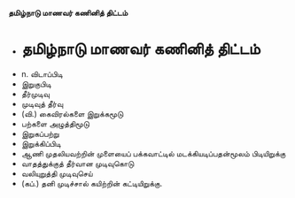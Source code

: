 **தமிழ்நாடு மாணவர் கணினித் திட்டம்**
- # தமிழ்நாடு மாணவர் கணினித் திட்டம்
- n. விடாப்பிடி
- இறுகுபிடி
- தீர்முடிவு
- முடிவுத் தீர்வு
- (வி.) கைவிரல்களை இறுக்கமூடு
- பற்களை அழுத்திமூடு
- இறுகப்பற்று
- இறுக்கிப்பிடி
- ஆணி முதலியவற்றின் முளையைப் பக்கவாட்டில் மடக்கியடிப்பதன்மூலம் பிடியிறுக்கு
- வாதத்துக்குத் தீர்வான முடிவுகொடு
- வலியுறுத்தி முடிவுசெய்
- (கப்.) தனி முடிச்சால் கயிற்றின் கட்டியிறுக்கு.

